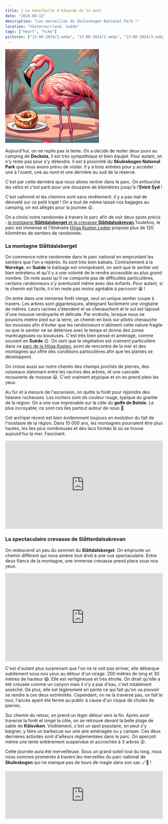 ```yaml
---
title: 🥮 Le kanelbulle d'Eduardo du 13 août
date: "2024-08-13"
description: "Les merveilles du Skuleskogen National Park !"
location: "Västernorrland, Suède"
tags: ["heart", "hike"]
pictures: ["13-08-2024/1.webp", "13-08-2024/2.webp", "13-08-2024/3.webp", "13-08-2024/4.webp", "13-08-2024/5.webp", "13-08-2024/6.webp", "13-08-2024/7.webp", "13-08-2024/8.webp", "13-08-2024/9.webp", "13-08-2024/10.webp", "13-08-2024/11.webp", "13-08-2024/12.webp", "13-08-2024/13.webp"]
---
```


![Kanelbullar d'Eduardo](../kanelbullar_eduardo.png)

Aujourd'hui, on ne replie pas la tente. On a décidé de rester deux jours au camping de **Docksta**, il est très sympathique et bien équipé. Pour autant, on n'y reste pas pour s'y détendre. Il est à proximité du **Skuleskogen National Park** que nous avons prévu de visiter. Il y a trois entrées pour y accéder : une à l'ouest, une au nord et une dernière au sud de la réserve.

C'est par cette dernière que nous allons rentrer dans le parc. On enfourche les vélos et c'est parti pour une douzaine de kilomètres jusqu'à l'**Entré Syd** !

C'est vallonné et les chemins sont sans revêtement. Il y a pas mal de dénivelé sur ce petit trajet ! On a tout de même laissé nos bagages au camping, on est allégés pour la journée 😜.

On a choisi notre randonnée à travers le parc afin de voir deux spots précis : [la montagne **Slåttdalsberget** et la crevasse  **Slåttdalsskrevan**](https://www.sverigesnationalparker.se/en/choose-park---list/skuleskogen-national-park/experience/slattdalsberget-from-the-south-entrance/).Toutefois, le parc est immense et l'itinéraire  [Höga Kusten Leden](https://www.swedishtouristassociation.com/trails/hoga-kustenleden/) propose plus de 120 kilomètres de sentiers de randonnée.

### La montagne Slåttdalsberget

On commence notre randonnée dans le parc national en empruntant les sentiers que l'on a repérés. Ils sont très bien balisés. Contrairement à la **Norvège**, en **Suède** le balisage est omniprésent, on sent que le sentier est bien entretenu et qu'il y a une volonté de le rendre accessible au plus grand nombre. On note aussi qu'il ne comporte pas de difficultés particulières, certains randonneurs s'y aventurant même avec des enfants. Pour autant, si le chemin est facile, il n'en reste pas moins agréable à parcourir 😀 !

On entre dans une immense forêt vierge, seul un unique sentier coupe à travers. Les arbres sont gigantesques, atteignant facilement une vingtaine de mètres. Leurs racines s'étendent et se chevauchent et le sol est tapissé d'une mousse verdoyante et délicate. Par endroits, lorsque nous ne pouvons mettre pied sur la terre, un chemin en bois sur pilotis chevauche les mousses afin d'éviter que les randonneurs n'abîment cette nature fragile ou que le sentier ne se détériore avec le temps et donne des zones marécageuses ou boueuses. C'est très bien pensé et aménagé, comme souvent en **Suède** 😉. On sent que la végétation est vraiment particulière dans ce [parc de la Höga Kusten](https://www.hogakusten.com/en/experiences/nature-outdoor/skuleskogen-national-park), point de rencontre de la mer et des montagnes qui offre des conditions particulières afin que les plantes se développent. 

On croise aussi sur notre chemin des champs jonchés de pierres, des ruisseaux slalomant entre les racines des arbres, et une cascade recouverte de mousse 😃. C'est vraiment atypique et on en prend plein les yeux.

Au fur et à mesure de l'ascension, on quitte la forêt pour rejoindre des falaises rocheuses. Les rochers sont de couleur rouge, typique du granite de la région. On a une vue imprenable sur la côte du **golfe de Botnie**. Le plus incroyable, ce sont ces îles partout autour de nous 🤩.

Cet archipel récent est bien évidemment toujours en évolution du fait de l'isostasie de la région. Dans 10 000 ans, les montagnes pourraient être plus hautes, les îles plus nombreuses et des lacs formés là où se trouve aujourd'hui la mer. Fascinant.

<div style="width: 100%; height: 0; position: relative; padding-bottom: 56%;"><iframe src="https://giphy.com/embed/3o7aTLaGeNVlnREdfW" style="top: 0; left: 0; width: 100%; height: 100%; position: absolute; border: 0;" allowfullscreen scrolling="no" allow="encrypted-media;" class="giphy-embed"></iframe></div>

### La spectaculaire crevasse de Slåtterdalsskrevan

On redescend un peu du sommet du **Slåttdalsberget**. On emprunte un chemin différent qui nous amène tout droit à une vue spectaculaire. Entre deux flancs de la montagne, une immense crevasse prend place sous nos yeux.

<div style="width: 100%; height: 0; position: relative; padding-bottom: 56%;"><iframe src="https://giphy.com/embed/eLjJLCROPVaIOOpWaK" style="top: 0; left: 0; width: 100%; height: 100%; position: absolute; border: 0;" allowfullscreen scrolling="no" allow="encrypted-media;" class="giphy-embed"></iframe></div>
 
C'est d'autant plus surprenant que l'on ne la voit pas arriver, elle débarque subitement sous nos yeux au détour d'un virage. 200 mètres de long et 30 mètres de hauteur 😱. Elle est vertigineuse et très étroite. On dirait qu'elle a été creusée comme un canyon mais il n'y a pas d'eau, c'est totalement asséché. De plus, elle est légèrement en pente ce qui fait qu'on va pouvoir se rendre à ces deux extrémités. Cependant, on ne la traverse pas, on fait le tour, l'accès ayant été fermé au public à cause d'un risque de chutes de pierres.

Sur chemin du retour, on prend un léger détour vers la fin. Après avoir traversé la forêt et longé la côte, on se retrouve devant la belle plage de sable de **Kälsviken**. Visiblement, c'est un spot populaire, on peut s'y baigner, y faire un barbecue sur une aire aménagée ou y camper. Ces deux dernières activités sont d'ailleurs réglementées dans le parc. On aperçoit même une tente entièrement suspendue et accrochée à 3 arbres 😮.

Cette journée aura été merveilleuse. Sous un grand soleil tout du long, nous nous sommes promenés à travers les merveilles du parc national de **Skuleskogen** qui ne manque pas de tours de magie dans son sac 🪄🤩 !

<div style="left: 0; width: 100%; height: 152px; position: relative;"><iframe src="https://open.spotify.com/embed/track/44aTAUBF0g6sMkMNE8I5kd?utm_source=oembed" style="top: 0; left: 0; width: 100%; height: 100%; position: absolute; border: 0;" allowfullscreen allow="clipboard-write; encrypted-media; fullscreen; picture-in-picture;"></iframe></div>

